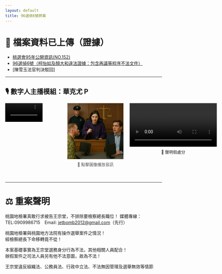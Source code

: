 ```yaml
---
layout: default
title: 96選偵6號弊案
---
```


# 📁 檔案資料已上傳（證據）

- [桃選會95年公開資訊(NO.152)](https://111111.fun/0075.zip)  
- [96選偵6號（柯怡如及顏大和違法證據：包含再議等程序不法文件）](https://111111.fun/0071.zip)  
- [陳雪玉法官判決駁回]

---

## 🎙️ 數字人主播模組：華克尤 P



<div style="position: relative; width: 100%; height: 240px;">

  <!-- 左側影片 -->
  <video controls width="120" src="assets/video/vj.mp4" type="video/mp4"
         style="position: absolute; top: 0px; left: 0px;"></video>

  <!-- 中間圖像 -->
  <div style="position: absolute; top: 0px; left: 200px; text-align: center;">
    <img src="assets/images/prosecutor.png" alt="Prosecutor Image" width="180"
         onclick="document.getElementById('prosecutor-audio').play()" style="cursor: pointer;">
    <audio id="prosecutor-audio" src="assets/audio/prosecutor.mp3" type="audio/mpeg"></audio>
    <div style="font-size: 13px; color: #555; margin-top: 4px;">📢 點擊圖像播放音訊</div>
  </div>

  <!-- 右側影片 + 假處分文字 -->
  <div style="position: absolute; top: 0px; left: 400px; text-align: center;">
    <video controls width="280" src="assets/video/vj1.mp4" type="video/mp4"></video>
    <div style="font-size: 13px; color: #222; margin-top: 4px;">🧾 聲明假處分</div>
  </div>

</div>



---

# ⚖️ 重案聲明

桃園地檢署真敢行求被告王宗堂，不排除要檢察總長職位！ 
媒體專線：TEL:0909986715 Email: jetbomb2012@gmail.com（先行） 

桃園地檢署與桃園地方法院有操作選舉案件之情況！  
經檢察總長下命移轉竟不從！

本案基礎事實為王宗堂選務身分行為不法，其他相關人員配合！  
辦假案件之司法人員另有他不法意圖，故為不法！

王宗堂違反組織法、公務員法、行政中立法、不法無因管理及選舉無效等情節























